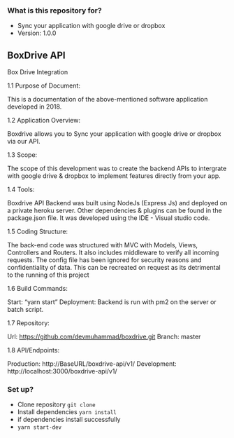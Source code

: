 
### What is this repository for? ###

* Sync your application with google drive or dropbox
* Version: 1.0.0

## BoxDrive API

Box Drive Integration

1.1 Purpose of Document:

This is a documentation of the above-mentioned software application developed in 2018.

1.2 Application Overview:

Boxdrive allows you to Sync your application with google drive or dropbox via our API.

1.3 Scope:

The scope of this development was to create the backend APIs to intergrate with google drive & dropbox to implement features directly from your app. 

1.4 Tools:

Boxdrive API Backend was built using NodeJs (Express Js) and deployed on a private heroku server. Other dependencies & plugins can be found in the package.json file. It was developed using the IDE - Visual studio code.

1.5 Coding Structure:

The back-end code was structured with MVC with Models, Views, Controllers and Routers. It also includes middleware to verify all incoming requests. The config file has been ignored for security reasons and confidentiality of data. This can be recreated on request as its detrimental to the running of this project

1.6 Build Commands:

Start: “yarn start” 
Deployment: Backend is run with pm2 on the server or batch script.

1.7 Repository:

Url: https://github.com/devmuhammad/boxdrive.git 
Branch: master

1.8 API/Endpoints:

Production: http://BaseURL/boxdrive-api/v1/ Development: http://localhost:3000/boxdrive-api/v1/


### Set up? ###

* Clone repository ```git clone```
* Install dependencies ```yarn install```
* if dependencies install successfully
* ```yarn start-dev```
